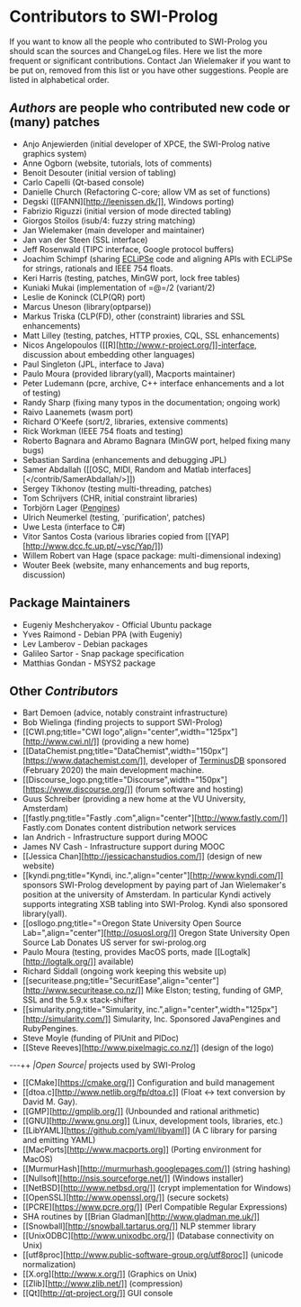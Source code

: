 # Contributors to SWI-Prolog

If you want to know all the people who contributed to SWI-Prolog you
should scan the sources and ChangeLog files. Here we list the more
frequent or significant contributions. Contact Jan Wielemaker if you
want to be put on, removed from this list or you have other suggestions.
People are listed in alphabetical order.

## _Authors_ are people who contributed new code or (many) patches

  * Anjo Anjewierden (initial developer of XPCE, the SWI-Prolog native graphics system)
  * Anne Ogborn (website, tutorials, lots of comments)
  * Benoit Desouter (initial version of tabling)
  * Carlo Capelli (Qt-based console)
  * Danielle Church (Refactoring C-core; allow VM as set of functions)
  * Degski ([[FANN][http://leenissen.dk/]], Windows porting)
  * Fabrizio Riguzzi (initial version of mode directed tabling)
  * Giorgos Stoilos (isub/4: fuzzy string matching)
  * Jan Wielemaker (main developer and maintainer)
  * Jan van der Steen (SSL interface)
  * Jeff Rosenwald (TIPC interface, Google protocol buffers)
  * Joachim Schimpf (sharing [ECLiPSe](http://eclipseclp.org/) code and
    aligning APIs with ECLiPSe for strings, rationals and IEEE 754
    floats.
  * Keri Harris (testing, patches, MinGW port, lock free tables)
  * Kuniaki Mukai (implementation of =@=/2 (variant/2)
  * Leslie de Koninck (CLP(QR) port)
  * Marcus Uneson (library(optparse))
  * Markus Triska (CLP(FD), other (constraint) libraries and SSL
    enhancements)
  * Matt Lilley (testing, patches, HTTP proxies, CQL, SSL enhancements)
  * Nicos Angelopoulos ([[R][http://www.r-project.org/]]-interface,
    discussion about embedding other languages)
  * Paul Singleton (JPL, interface to Java)
  * Paulo Moura (provided library(yall), Macports maintainer)
  * Peter Ludemann (pcre, archive, C++ interface enhancements and a lot of testing)
  * Randy Sharp (fixing many typos in the documentation; ongoing work)
  * Raivo Laanemets (wasm port)
  * Richard O'Keefe (sort/2, libraries, extensive comments)
  * Rick Workman (IEEE 754 floats and testing)
  * Roberto Bagnara and Abramo Bagnara (MinGW port, helped fixing many bugs)
  * Sebastian Sardina (enhancements and debugging JPL)
  * Samer Abdallah ([[OSC, MIDI, Random and Matlab interfaces][</contrib/SamerAbdallah/>]])
  * Sergey Tikhonov (testing multi-threading, patches)
  * Tom Schrijvers (CHR, initial constraint libraries)
  * Torbjörn Lager ([Pengines](</pldoc/package/pengines.html>))
  * Ulrich Neumerkel (testing, `purification', patches)
  * Uwe Lesta (interface to C#)
  * Vitor Santos Costa (various libraries copied from
    [[YAP][http://www.dcc.fc.up.pt/~vsc/Yap/]])
  * Willem Robert van Hage (space package: multi-dimensional indexing)
  * Wouter Beek (website, many enhancements and bug reports, discussion)

## Package Maintainers

  * Eugeniy Meshcheryakov - Official Ubuntu package
  * Yves Raimond - Debian PPA (with Eugeniy)
  * Lev Lamberov - Debian packages
  * Galileo Sartor - Snap package specification
  * Matthias Gondan - MSYS2 package

## Other _Contributors_

  * Bart Demoen (advice, notably constraint infrastructure)
  * Bob Wielinga (finding projects to support SWI-Prolog)
  * [[CWI.png;title="CWI logo",align="center",width="125px"][http://www.cwi.nl/]]
    (providing a new home)
  * [[DataChemist.png;title="DataChemist",width="150px"][https://www.datachemist.com/]],
    developer of [TerminusDB](https://terminusdb.com/) sponsored
    (February 2020) the main development machine.
  * [[Discourse_logo.png;title="Discourse",width="150px"][https://www.discourse.org/]] (forum software and hosting)
  * Guus Schreiber (providing a new home at the VU University, Amsterdam)
  * [[fastly.png;title="Fastly .com",align="center"][http://www.fastly.com/]] Fastly.com Donates content distribution network services
  * Ian Andrich - Infrastructure support during MOOC
  * James NV Cash - Infrastructure support during MOOC
  * [[Jessica Chan][http://jessicachanstudios.com/]] (design of new website)
  * [[kyndi.png;title="Kyndi, inc.",align="center"][http://www.kyndi.com/]]
    sponsors SWI-Prolog development by paying part of Jan Wielemaker's
    position at the university of Amsterdam. In particular Kyndi
    actively supports integrating XSB tabling into SWI-Prolog. Kyndi
    also sponsored library(yall).
  * [[osllogo.png;title="=Oregon State University Open Source Lab=",align="center"][http://osuosl.org/]] Oregon State University Open Source Lab Donates US server for swi-prolog.org
  * Paulo Moura (testing, provides MacOS ports, made
    [[Logtalk][http://logtalk.org/]] available)
  * Richard Siddall (ongoing work keeping this website up)
  * [[securitease.png;title="SecuritEase",align="center"][http://www.securitease.co.nz/]] Mike Elston;
    testing, funding of GMP, SSL and the 5.9.x stack-shifter
  * [[simularity.png;title="Simularity, inc.",align="center",width="125px"][http://simularity.com/]] Simularity, Inc. Sponsored JavaPengines and RubyPengines.
  * Steve Moyle (funding of PlUnit and PlDoc)
  * [[Steve Reeves][http://www.pixelmagic.co.nz/]] (design of the logo)

---++ _|Open Source|_ projects used by SWI-Prolog

  * [[CMake][https://cmake.org/]] Configuration and build management
  * [[dtoa.c][http://www.netlib.org/fp/dtoa.c]] (Float <-> text conversion by David M. Gay).
  * [[GMP][http://gmplib.org/]] (Unbounded and rational arithmetic)
  * [[GNU][http://www.gnu.org]] (Linux, development tools, libraries, etc.)
  * [[LibYAML][https://github.com/yaml/libyaml]] (A C library for parsing and emitting YAML)
  * [[MacPorts][http://www.macports.org]] (Porting environment for MacOS)
  * [[MurmurHash][http://murmurhash.googlepages.com/]] (string hashing)
  * [[Nullsoft][http://nsis.sourceforge.net/]] (Windows installer)
  * [[NetBSD][http://www.netbsd.org/]] (crypt implementation for Windows)
  * [[OpenSSL][http://www.openssl.org/]] (secure sockets)
  * [[PCRE][https://www.pcre.org/]] (Perl Compatible Regular Expressions)
  * SHA routines by [[Brian Gladman][http://www.gladman.me.uk/]]
  * [[Snowball][http://snowball.tartarus.org/]] NLP stemmer library
  * [[UnixODBC][http://www.unixodbc.org/]] (Database connectivity on Unix)
  * [[utf8proc][http://www.public-software-group.org/utf8proc]] (unicode normalization)
  * [[X.org][http://www.x.org/]] (Graphics on Unix)
  * [[Zlib][http://www.zlib.net/]] (compression)
  * [[Qt][http://qt-project.org/]] GUI console
